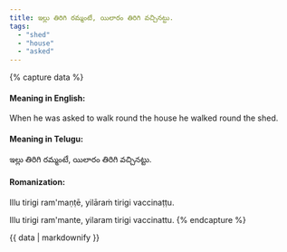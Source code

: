 ```yaml
---
title: ఇల్లు తిరిగి రమ్మంటే, యిలారం తిరిగి వచ్చినట్టు.
tags:
  - "shed"
  - "house"
  - "asked"
---
```


{% capture data %}
#### Meaning in English:
When he was asked to walk round the house he walked round the shed.

#### Meaning in Telugu:
ఇల్లు తిరిగి రమ్మంటే, యిలారం తిరిగి వచ్చినట్టు.

#### Romanization:
Illu tirigi ram'maṇṭē, yilāraṁ tirigi vaccinaṭṭu.

Illu tirigi ram'mante, yilaram tirigi vaccinattu.
{% endcapture %}

{{ data | markdownify }}

